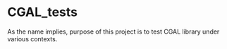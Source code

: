 # CGAL_tests
As the name implies, purpose of this project is to test CGAL library under various contexts.
